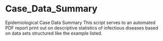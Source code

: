 # Case_Data_Summary
Epidemiological Case Data Summary
This script serves to an automated PDF report print out on descriptive statistics of infectious diseases based on data sets structured like the example listed.

